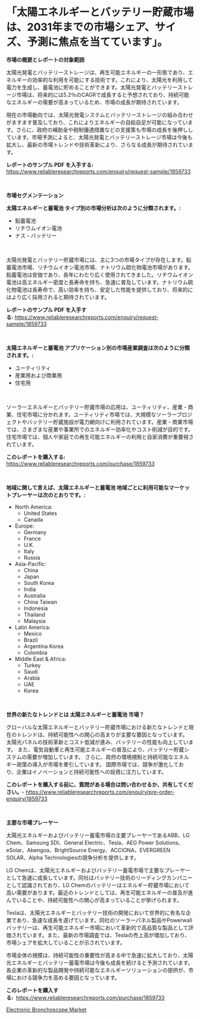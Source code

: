 <p><h1>「太陽エネルギーとバッテリー貯蔵市場は、2031年までの市場シェア、サイズ、予測に焦点を当てています」。</h1></p><p><strong>市場の概要とレポートの対象範囲</strong></p>
<p><p>太陽光発電とバッテリーストレージは、再生可能エネルギーの一形態であり、エネルギーの効率的な利用を可能にする技術です。これにより、太陽光を利用して電力を生成し、蓄電池に貯めることができます。太陽光発電とバッテリーストレージ市場は、将来的には5.2％のCAGRで成長すると予想されており、持続可能なエネルギーの需要が高まっているため、市場の成長が期待されています。</p><p>現在の市場動向では、太陽光発電システムとバッテリーストレージの組み合わせがますます普及しており、これによりエネルギーの自給自足が可能になっています。さらに、政府の補助金や税制優遇措置などの支援策も市場の成長を後押ししています。市場予測によると、太陽光発電とバッテリーストレージ市場は今後も拡大し、最新の市場トレンドや技術革新により、さらなる成長が期待されています。</p></p>
<p><strong>レポートのサンプル PDF を入手する:</strong> <a href="https://www.reliableresearchreports.com/enquiry/request-sample/1859733">https://www.reliableresearchreports.com/enquiry/request-sample/1859733</a></p>
<p>&nbsp;</p>
<p><strong>市場セグメンテーション</strong></p>
<p><strong>太陽エネルギーと蓄電池 タイプ別の市場分析は次のように分類されます。:</strong></p>
<p><ul><li>鉛蓄電池</li><li>リチウムイオン電池</li><li>ナス・バッテリー</li></ul></p>
<p>&nbsp;</p>
<p><p>太陽光発電とバッテリー貯蔵市場には、主に3つの市場タイプが存在します。鉛蓄電池市場、リチウムイオン電池市場、ナトリウム硫化物電池市場があります。鉛蓄電池は安価であり、長年にわたり広く使用されてきました。リチウムイオン電池は高エネルギー密度と長寿命を持ち、急速に普及しています。ナトリウム硫化物電池は長寿命で、高い効率を持ち、安定した性能を提供しており、将来的にはより広く採用されると期待されています。</p></p>
<p><strong>レポートのサンプル PDF を入手する:</strong>&nbsp;<a href="https://www.reliableresearchreports.com/enquiry/request-sample/1859733">https://www.reliableresearchreports.com/enquiry/request-sample/1859733</a></p>
<p>&nbsp;</p>
<p><strong> 太陽エネルギーと蓄電池 アプリケーション別の市場産業調査は次のように分類されます。:</strong></p>
<p><ul><li>ユーティリティ</li><li>産業用および商業用</li><li>住宅用</li></ul></p>
<p>&nbsp;</p>
<p><p>ソーラーエネルギーとバッテリー貯蔵市場の応用は、ユーティリティ、産業・商業、住宅市場に分かれます。ユーティリティ市場では、大規模なソーラープロジェクトやバッテリー貯蔵施設が電力網向けに利用されています。産業・商業市場では、さまざまな産業や事業所でのエネルギー効率化やコスト削減が目的です。住宅市場では、個人や家庭での再生可能エネルギーの利用と自家消費が重要視されています。</p></p>
<p><strong>このレポートを購入する:</strong>&nbsp; <a href="https://www.reliableresearchreports.com/purchase/1859733">https://www.reliableresearchreports.com/purchase/1859733</a></p>
<p>&nbsp;</p>
<p><strong>地域に関して言えば、太陽エネルギーと蓄電池 地域ごとに利用可能なマーケットプレーヤーは次のとおりです。:</strong></p>
<p><ul>
    <li>
        North America:
        <ul>
            <li>United States</li>
            <li>Canada</li>
        </ul>
    </li>
    <li>
        Europe:
        <ul>
            <li>Germany</li>
            <li>France</li>
            <li>U.K.</li>
            <li>Italy</li>
            <li>Russia</li>
        </ul>
    </li>
    <li>
        Asia-Pacific:
        <ul>
            <li>China</li>
            <li>Japan</li>
            <li>South Korea</li>
            <li>India</li>
            <li>Australia</li>
            <li>China Taiwan</li>
            <li>Indonesia</li>
            <li>Thailand</li>
            <li>Malaysia</li>
        </ul>
    </li>
    <li>
        Latin America:
        <ul>
            <li>Mexico</li>
            <li>Brazil</li>
            <li>Argentina Korea</li>
            <li>Colombia</li>
        </ul>
    </li>
    <li>
        Middle East & Africa:
        <ul>
            <li>Turkey</li>
            <li>Saudi</li>
            <li>Arabia</li>
            <li>UAE</li>
            <li>Korea</li>
        </ul>
    </li>
    </ul></p>
<p>&nbsp;</p>
<p><strong>世界の新たなトレンドとは 太陽エネルギーと蓄電池 市場？</strong></p>
<p><p>グローバルな太陽エネルギーとバッテリー貯蔵市場における新たなトレンドと現在のトレンドは、持続可能性への関心の高まりが主要な要因となっています。 太陽光パネルの技術革新とコスト低減が進み、バッテリーの性能も向上しています。 また、電気自動車と再生可能エネルギーの普及により、バッテリー貯蔵システムの需要が増加しています。 さらに、政府の環境規制と持続可能なエネルギー政策の導入が市場を牽引しています。 国際市場では、競争が激化しており、企業はイノベーションと持続可能性への投資に注力しています。</p></p>
<p><strong>このレポートを購入する前に、質問がある場合は問い合わせるか、共有してください。</strong>- <a href="https://www.reliableresearchreports.com/enquiry/pre-order-enquiry/1859733">https://www.reliableresearchreports.com/enquiry/pre-order-enquiry/1859733</a></p>
<p>&nbsp;</p>
<p><strong>主要な市場プレーヤー</strong></p>
<p><p>太陽光エネルギーおよびバッテリー蓄電市場の主要プレーヤーであるABB、LG Chem、Samsung SDI、General Electric、Tesla、AEG Power Solutions、eSolar、Abengoa、BrightSource Energy、ACCIONA、EVERGREEN SOLAR、Alpha Technologiesの競争分析を提供します。</p><p>LG Chemは、太陽光エネルギーおよびバッテリー蓄電市場で主要なプレーヤーとして急速に成長しています。同社はバッテリー技術のリーディングカンパニーとして認識されており、LG Chemのバッテリーはエネルギー貯蔵市場において高い需要があります。最近のトレンドとしては、再生可能エネルギーの普及が進んでいることや、持続可能性への関心が高まっていることが挙げられます。</p><p>Teslaは、太陽光エネルギーとバッテリー技術の開発において世界的に有名な企業であり、急速な成長を遂げています。同社のソーラーパネル製品やPowerwallバッテリーは、再生可能エネルギー市場において革新的で高品質な製品として評価されています。また、最新の市場調査では、Teslaの売上高が増加しており、市場シェアを拡大していることが示されています。</p><p>市場全体の規模は、持続可能性の重要性が高まる中で急速に拡大しており、太陽光エネルギーとバッテリー蓄電市場は今後も成長を続けると予測されています。各企業の革新的な製品開発や持続可能なエネルギーソリューションの提供が、市場における競争力を高める要因となっています。</p></p>
<p><strong>このレポートを購入する:</strong>&nbsp;&nbsp;<a href="https://www.reliableresearchreports.com/purchase/1859733">https://www.reliableresearchreports.com/purchase/1859733</a></p>
<p><p><a href="https://funky-papaya-cf4.notion.site/Electronic-Bronchoscope-Market-Analysis-Examines-its-Scope-on-Growth-Opportunities-and-Forecasted-T-3a1d27cfd13e4b6d821a06d6ec960df4">Electronic Bronchoscope Market</a></p></p>